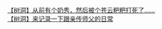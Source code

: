 [【树洞】从前有个奶秀，然后被个苍云粑粑打死了……](http://tieba.baidu.com/p/3530328658?see_lz=1&pn=)   
[【树洞】来记录一下跟亲传师父的日常](http://tieba.baidu.com/p/3530308047?see_lz=1&pn=)   

